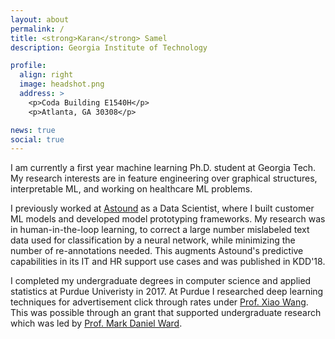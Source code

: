 ```yaml
---
layout: about
permalink: /
title: <strong>Karan</strong> Samel
description: Georgia Institute of Technology

profile:
  align: right
  image: headshot.png
  address: >
    <p>Coda Building E1540H</p>
    <p>Atlanta, GA 30308</p>

news: true
social: true
---
```


I am currently a first year machine learning Ph.D. student at Georgia Tech. My research interests are in feature engineering over graphical structures, interpretable ML, and working on healthcare ML problems.

I previously worked at [Astound](https://astound.ai) as a Data Scientist, where I built customer ML models and developed model prototyping frameworks. My research was in human-in-the-loop learning, to correct a large number mislabeled text data used for classification by a neural network, while minimizing the number of re-annotations needed. This augments Astound's predictive capabilities in its IT and HR support use cases and was published in KDD'18.

I completed my undergraduate degrees in computer science and applied statistics at Purdue Univeristy in 2017. At Purdue I researched deep learning techniques for advertisement click through rates under [Prof. Xiao Wang](https://www.stat.purdue.edu/~wangxiao/index.html). This was possible through an grant that supported undergraduate research which was led by [Prof. Mark Daniel Ward](https://www.stat.purdue.edu/~mdw/).
